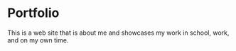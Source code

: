 # Portfolio
This is a web site that is about me and showcases my work in school, work, and on my own time.
